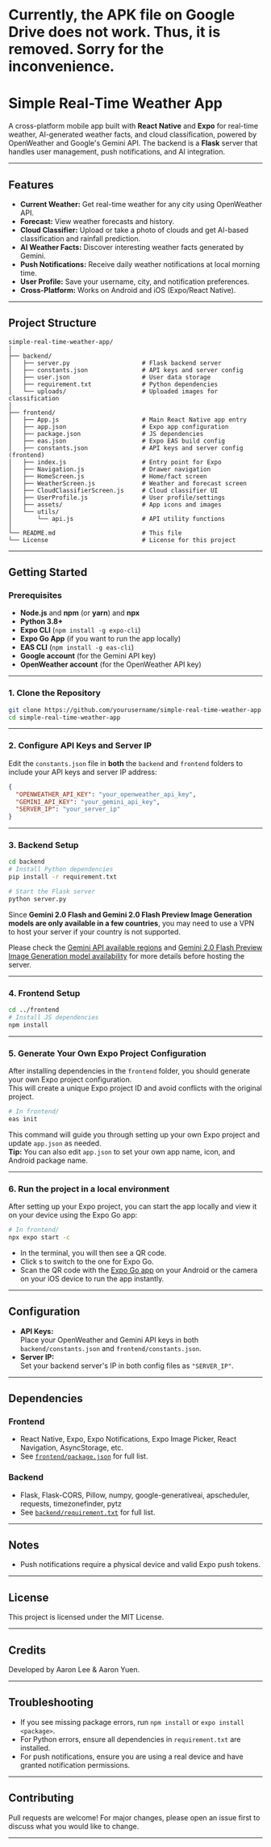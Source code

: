 # Currently, the APK file on Google Drive does not work. Thus, it is removed. Sorry for the inconvenience.

# Simple Real-Time Weather App

A cross-platform mobile app built with **React Native** and **Expo** for real-time weather, AI-generated weather facts, and cloud classification, powered by OpenWeather and Google's Gemini API. The backend is a **Flask** server that handles user management, push notifications, and AI integration.

---

## Features

-  **Current Weather:** Get real-time weather for any city using OpenWeather API.
-  **Forecast:** View weather forecasts and history.
-  **Cloud Classifier:** Upload or take a photo of clouds and get AI-based classification and rainfall prediction.
-  **AI Weather Facts:** Discover interesting weather facts generated by Gemini.
-  **Push Notifications:** Receive daily weather notifications at local morning time.
-  **User Profile:** Save your username, city, and notification preferences.
-  **Cross-Platform:** Works on Android and iOS (Expo/React Native).

---

## Project Structure

```
simple-real-time-weather-app/
│
├── backend/
│   ├── server.py                    # Flask backend server
│   ├── constants.json               # API keys and server config
│   ├── user.json                    # User data storage
│   ├── requirement.txt              # Python dependencies
│   └── uploads/                     # Uploaded images for classification
│
├── frontend/
│   ├── App.js                       # Main React Native app entry
│   ├── app.json                     # Expo app configuration
│   ├── package.json                 # JS dependencies
│   ├── eas.json                     # Expo EAS build config
│   ├── constants.json               # API keys and server config (frontend)
│   ├── index.js                     # Entry point for Expo
│   ├── Navigation.js                # Drawer navigation
│   ├── HomeScreen.js                # Home/fact screen
│   ├── WeatherScreen.js             # Weather and forecast screen
│   ├── CloudClassifierScreen.js     # Cloud classifier UI
│   ├── UserProfile.js               # User profile/settings
│   ├── assets/                      # App icons and images
│   └── utils/
│       └── api.js                   # API utility functions
│
└── README.md                        # This file
└── License                          # License for this project   
```

---

## Getting Started

### Prerequisites

- **Node.js** and **npm** (or **yarn**) and **npx**
- **Python 3.8+**
- **Expo CLI** (`npm install -g expo-cli`)
- **Expo Go App** (if you want to run the app locally)
- **EAS CLI** (`npm install -g eas-cli`)
- **Google account** (for the Gemini API key)
- **OpenWeather account** (for the OpenWeather API key)

---

### 1. Clone the Repository

```sh
git clone https://github.com/yourusername/simple-real-time-weather-app.git
cd simple-real-time-weather-app
```
---
### 2. Configure API Keys and Server IP

Edit the `constants.json` file in **both** the `backend` and `frontend` folders to include your API keys and server IP address:

```json
{
  "OPENWEATHER_API_KEY": "your_openweather_api_key",
  "GEMINI_API_KEY": "your_gemini_api_key",
  "SERVER_IP": "your_server_ip"
}
```

---

### 3. Backend Setup

```sh
cd backend
# Install Python dependencies
pip install -r requirement.txt

# Start the Flask server
python server.py
```

Since **Gemini 2.0 Flash and Gemini 2.0 Flash Preview Image Generation models are only available in a few countries**, you may need to use a VPN to host your server if your country is not supported.  

Please check the [Gemini API available regions](https://ai.google.dev/gemini-api/docs/available-regions) and [Gemini 2.0 Flash Preview Image Generation model availability](https://ai.google.dev/gemini-api/docs/models#gemini-2.0-flash-preview-image-generation) for more details before hosting the server.

---

### 4. Frontend Setup

```sh
cd ../frontend
# Install JS dependencies
npm install
```

---

### 5. Generate Your Own Expo Project Configuration

After installing dependencies in the `frontend` folder, you should generate your own Expo project configuration.  
This will create a unique Expo project ID and avoid conflicts with the original project.

```sh
# In frontend/
eas init
```

This command will guide you through setting up your own Expo project and update `app.json` as needed.  
**Tip:** You can also edit `app.json` to set your own app name, icon, and Android package name.

---

### 6. Run the project in a local environment

After setting up your Expo project, you can start the app locally and view it on your device using the Expo Go app:

```sh
# In frontend/
npx expo start -c
```

- In the terminal, you will then see a QR code.
- Click s to switch to the one for Expo Go.
- Scan the QR code with the [Expo Go app](https://expo.dev/client) on your Android or the camera on your iOS device to run the app instantly.

---

## Configuration

- **API Keys:**  
  Place your OpenWeather and Gemini API keys in both `backend/constants.json` and `frontend/constants.json`.
- **Server IP:**  
  Set your backend server's IP in both config files as `"SERVER_IP"`.

---

## Dependencies

### Frontend

- React Native, Expo, Expo Notifications, Expo Image Picker, React Navigation, AsyncStorage, etc.
- See [`frontend/package.json`](frontend/package.json) for full list.

### Backend

- Flask, Flask-CORS, Pillow, numpy, google-generativeai, apscheduler, requests, timezonefinder, pytz
- See [`backend/requirement.txt`](backend/requirement.txt) for full list.

---

## Notes

- Push notifications require a physical device and valid Expo push tokens.

---

## License

This project is licensed under the MIT License.

---

## Credits

Developed by Aaron Lee & Aaron Yuen.

---

## Troubleshooting

- If you see missing package errors, run `npm install` or `expo install <package>`.
- For Python errors, ensure all dependencies in `requirement.txt` are installed.
- For push notifications, ensure you are using a real device and have granted notification permissions.

---

## Contributing

Pull requests are welcome! For major changes, please open an issue first to discuss what you would like to change.

---
